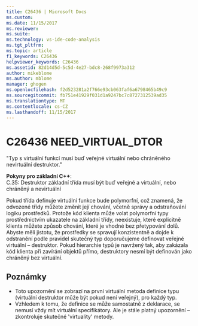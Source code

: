 ```yaml
---
title: C26436 | Microsoft Docs
ms.custom: 
ms.date: 11/15/2017
ms.reviewer: 
ms.suite: 
ms.technology: vs-ide-code-analysis
ms.tgt_pltfrm: 
ms.topic: article
f1_keywords: C26436
helpviewer_keywords: C26436
ms.assetid: 82d14d5d-5c5d-4e27-bdc8-268f9973a312
author: mikeblome
ms.author: mblome
manager: ghogen
ms.openlocfilehash: f2d523281a2f766e93cb063faf6a6798465b49c9
ms.sourcegitcommit: fb751e41929f031d1a9247bc7c8727312539ad35
ms.translationtype: MT
ms.contentlocale: cs-CZ
ms.lasthandoff: 11/15/2017
---
```

# <a name="c26436-needvirtualdtor"></a>C26436 NEED_VIRTUAL_DTOR
"Typ s virtuální funkcí musí buď veřejné virtuální nebo chráněného nevirtuální destruktor."

**Pokyny pro základní C++**:   
C.35: Destruktor základní třída musí být buď veřejné a virtuální, nebo chráněný a nevirtuální

Pokud třída definuje virtuální funkce bude polymorfní, což znamená, že odvozené třídy můžete změnit její chování, včetně správy a odstraňování logiku prostředků. Protože kód klienta může volat polymorfní typy prostřednictvím ukazatele na základní třídy, neexistuje, které explicitně klienta můžete způsob chování, které je vhodné bez přetypování dolů. Abyste měli jistotu, že prostředky se spravují konzistentně a dojde k odstranění podle pravidel skutečný typ doporučujeme definovat veřejné virtuální – destruktor. Pokud hierarchie typů je navržený tak, aby zakázala kód klienta při zavírání objektů přímo, destruktory nesmí být definován jako chráněný bez virtuální.

## <a name="remarks"></a>Poznámky    
 -  Toto upozornění se zobrazí na první virtuální metoda definice typu (virtuální destruktor může být pokud není veřejný), pro každý typ.
-  Vzhledem k tomu, že definice se může samostatně z deklarace, se nemusí vždy mít virtuální specifikátory. Ale je stále platný upozornění – zkontroluje skutečné 'virtuality' metody.
